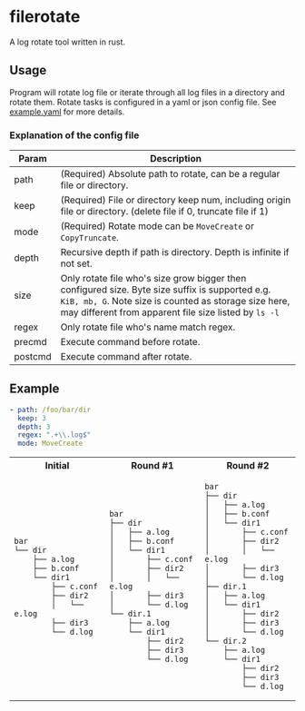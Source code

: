 # filerotate

A log rotate tool written in rust.

## Usage

Program will rotate log file or iterate through all log files in a directory and rotate them. Rotate tasks is configured
in a yaml or json config file. See [example.yaml](example.yaml) for more details.

### Explanation of the config file

| Param   | Description                                                                                                                                                                                                       |
|---------|-------------------------------------------------------------------------------------------------------------------------------------------------------------------------------------------------------------------|
| path    | (Required) Absolute path to rotate, can be a regular file or directory.                                                                                                                                           |
| keep    | (Required) File or directory keep num, including origin file or directory. (delete file if 0, truncate file if 1)                                                                                                 |
| mode    | (Required) Rotate mode can be `MoveCreate` or `CopyTruncate`.                                                                                                                                                     |
| depth   | Recursive depth if path is directory. Depth is infinite if not set.                                                                                                                                               |
| size    | Only rotate file who's size grow bigger then configured size. Byte size suffix is supported e.g. `KiB, mb, G`. Note size is counted as storage size here, may different from apparent file size listed by `ls -l` |
| regex   | Only rotate file who's name match regex.                                                                                                                                                                          |
| precmd  | Execute command before rotate.                                                                                                                                                                                    |
| postcmd | Execute command after rotate.                                                                                                                                                                                     |

## Example

```yaml
- path: /foo/bar/dir
  keep: 3
  depth: 3
  regex: ".+\\.log$"
  mode: MoveCreate
```

<table>
<tr>
<th>Initial</th>
<th>Round #1</th>
<th>Round #2</th>
</tr>

<tr>
<td>

```
bar
└── dir
    ├── a.log
    ├── b.conf
    └── dir1
        ├── c.conf
        ├── dir2
        │   └── e.log
        ├── dir3
        └── d.log
```

</td>
<td>

```
bar
├── dir
│   ├── a.log
│   ├── b.conf
│   └── dir1
│       ├── c.conf
│       ├── dir2
│       │   └── e.log
│       ├── dir3
│       └── d.log
└── dir.1
    ├── a.log
    └── dir1
        ├── dir2
        ├── dir3
        └── d.log
```

</td>
<td>

```
bar
├── dir
│   ├── a.log
│   ├── b.conf
│   └── dir1
│       ├── c.conf
│       ├── dir2
│       │   └── e.log
│       ├── dir3
│       └── d.log
├── dir.1
│   ├── a.log
│   └── dir1
│       ├── dir2
│       ├── dir3
│       └── d.log
└── dir.2
    ├── a.log
    └── dir1
        ├── dir2
        ├── dir3
        └── d.log
```

</td>
</tr>
</table>





